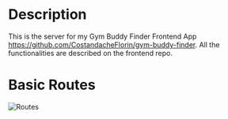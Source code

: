 # Description
This is the server for my Gym Buddy Finder Frontend App https://github.com/CostandacheFlorin/gym-buddy-finder.
All the functionalities are described on the frontend repo.

# Basic Routes
![Routes](https://github.com/user-attachments/assets/9fe88304-bcf9-4adf-a0ea-b49c81d7d7c8)
